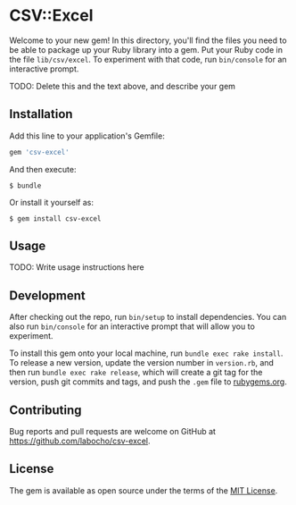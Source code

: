 # CSV::Excel

Welcome to your new gem! In this directory, you'll find the files you need to be able to package up your Ruby library into a gem. Put your Ruby code in the file `lib/csv/excel`. To experiment with that code, run `bin/console` for an interactive prompt.

TODO: Delete this and the text above, and describe your gem

## Installation

Add this line to your application's Gemfile:

```ruby
gem 'csv-excel'
```

And then execute:

    $ bundle

Or install it yourself as:

    $ gem install csv-excel

## Usage

TODO: Write usage instructions here

## Development

After checking out the repo, run `bin/setup` to install dependencies. You can also run `bin/console` for an interactive prompt that will allow you to experiment.

To install this gem onto your local machine, run `bundle exec rake install`. To release a new version, update the version number in `version.rb`, and then run `bundle exec rake release`, which will create a git tag for the version, push git commits and tags, and push the `.gem` file to [rubygems.org](https://rubygems.org).

## Contributing

Bug reports and pull requests are welcome on GitHub at https://github.com/labocho/csv-excel.

## License

The gem is available as open source under the terms of the [MIT License](https://opensource.org/licenses/MIT).
